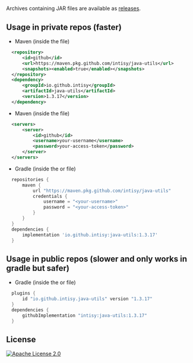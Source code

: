 # 

Archives containing JAR files are available as [releases](https://github.com/intisy/java-utils/releases).

## Usage in private repos (faster)

 * Maven (inside the  file)
```xml
  <repository>
      <id>github</id>
      <url>https://maven.pkg.github.com/intisy/java-utils</url>
      <snapshots><enabled>true</enabled></snapshots>
  </repository>
  <dependency>
      <groupId>io.github.intisy</groupId>
      <artifactId>java-utils</artifactId>
      <version>1.3.17</version>
  </dependency>
```

 * Maven (inside the  file)
```xml
  <servers>
      <server>
          <id>github</id>
          <username>your-username</username>
          <password>your-access-token</password>
      </server>
  </servers>
```

 * Gradle (inside the  or  file)
```groovy
  repositories {
      maven {
          url "https://maven.pkg.github.com/intisy/java-utils"
          credentials {
              username = "<your-username>"
              password = "<your-access-token>"
          }
      }
  }
  dependencies {
      implementation 'io.github.intisy:java-utils:1.3.17'
  }
```

## Usage in public repos (slower and only works in gradle but safer)

 * Gradle (inside the  or  file)
```groovy
  plugins {
      id "io.github.intisy.java-utils" version "1.3.17"
  }
  dependencies {
      githubImplementation "intisy:java-utils:1.3.17"
  }
```

## License

[![Apache License 2.0](https://img.shields.io/badge/License-Apache_2.0-blue.svg)](LICENSE)
